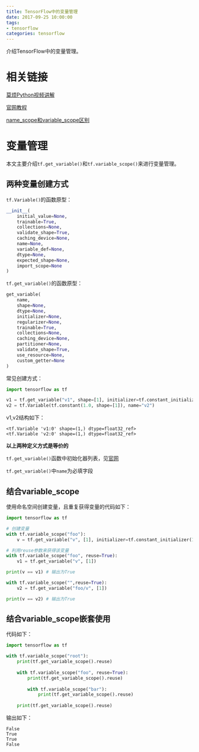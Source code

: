 ```yaml
---
title: TensorFlow中的变量管理
date: 2017-09-25 10:00:00
tags: 
- tensorflow
categories: tensorflow
---
```


介绍TensorFlow中的变量管理。

<!-- more -->

# 相关链接

[莫烦Python视频讲解](https://morvanzhou.github.io/tutorials/machine-learning/tensorflow/5-12-scope/)

[官网教程](https://www.tensorflow.org/programmers_guide/variables#sharing_variables)

[name_scope和variable_scope区别](http://sentiment-mining.blogspot.com/2016/12/tensorflow-name-scope-variable-scope.html)

# 变量管理

本文主要介绍`tf.get_variable()`和`tf.variable_scope()`来进行变量管理。

## 两种变量创建方式

`tf.Variable()`的函数原型：

```python
__init__(
    initial_value=None,
    trainable=True,
    collections=None,
    validate_shape=True,
    caching_device=None,
    name=None,
    variable_def=None,
    dtype=None,
    expected_shape=None,
    import_scope=None
)
```

`tf.get_variable()`的函数原型：

```python
get_variable(
    name,
    shape=None,
    dtype=None,
    initializer=None,
    regularizer=None,
    trainable=True,
    collections=None,
    caching_device=None,
    partitioner=None,
    validate_shape=True,
    use_resource=None,
    custom_getter=None
)
```

常见创建方式：

```python
import tensorflow as tf

v1 = tf.get_variable("v1", shape=[1], initializer=tf.constant_initializer(1.0))
v2 = tf.Variable(tf.constant(1.0, shape=[1]), name="v2")
```

v1,v2结构如下：

```
<tf.Variable 'v1:0' shape=(1,) dtype=float32_ref>
<tf.Variable 'v2:0' shape=(1,) dtype=float32_ref>
```

**以上两种定义方式是等价的**

`tf.get_variable()`函数中初始化器列表，见[官网](https://www.tensorflow.org/versions/master/api_docs/python/tf/initializers)

`tf.get_variable()`中`name`为必填字段

## 结合variable_scope

使用命名空间创建变量，且重复获得变量的代码如下：

```python
import tensorflow as tf

# 创建变量
with tf.variable_scope("foo"):
    v = tf.get_variable("v", [1], initializer=tf.constant_initializer(1.0))

# 利用reuse参数来获得该变量
with tf.variable_scope("foo", reuse=True):
    v1 = tf.get_variable("v", [1])

print(v == v1) # 输出为True

with tf.variable_scope("",reuse=True):
    v2 = tf.get_variable("foo/v", [1])

print(v == v2) # 输出为True
```

## 结合variable_scope嵌套使用

代码如下：

```python
import tensorflow as tf

with tf.variable_scope("root"):
    print(tf.get_variable_scope().reuse)
    
    with tf.variable_scope("foo", reuse=True):
        print(tf.get_variable_scope().reuse)
        
        with tf.variable_scope("bar"):
            print(tf.get_variable_scope().reuse)
            
    print(tf.get_variable_scope().reuse)
```

输出如下：

```
False
True
True
False
```
